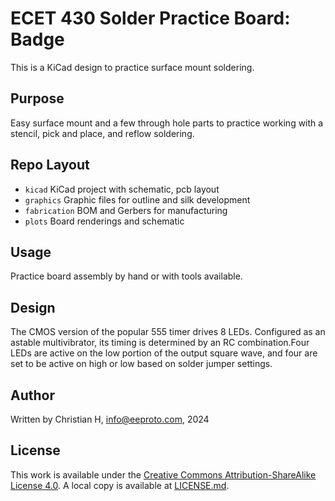 # ECET 430 Solder Practice Board: Badge

This is a KiCad design to practice surface mount soldering.

## Purpose

Easy surface mount and a few through hole parts to practice working with a stencil, pick and place, and reflow soldering.

## Repo Layout

- `kicad` KiCad project with schematic, pcb layout
- `graphics` Graphic files for outline and silk development
- `fabrication` BOM and Gerbers for manufacturing
- `plots` Board renderings and schematic

## Usage

Practice board assembly by hand or with tools available.

## Design

The CMOS version of the popular 555 timer drives 8 LEDs. Configured as an astable multivibrator, its timing is determined by an RC combination.Four LEDs are active on the low portion of the output square wave, and four are set to be active on high or low based on solder jumper settings.

## Author

Written by Christian H, info@eeproto.com, 2024

## License

This work is available under the [Creative Commons Attribution-ShareAlike License 4.0](https://en.wikipedia.org/wiki/Wikipedia:Text_of_the_Creative_Commons_Attribution-ShareAlike_4.0_International_License). A local copy is available at [LICENSE.md](LICENSE.md).
